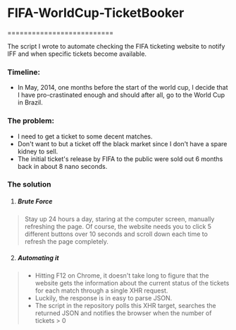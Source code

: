# FIFA-WorldCup-TicketBooker
==========================

The script I wrote to automate checking the FIFA ticketing website to notify IFF and when specific tickets become available.

### Timeline:
- In May, 2014, one months before the start of the world cup, I decide that I have pro-crastinated enough and should after all, go to the World Cup in Brazil.

### The problem:
- I need to get a ticket to some decent matches.
- Don't want to but a ticket off the black market since I don't have a spare kidney to sell.
- The initial ticket's release by FIFA to the public were sold out 6 months back in about 8 nano seconds.

### The solution
1.  ##### Brute Force
> Stay up 24 hours a day, staring at the computer screen, manually refreshing the page.
> Of course, the website needs you to click 5 different buttons over 10 seconds and scroll down each time to refresh the page completely.
2. ##### Automating it
> - Hitting F12 on Chrome, it doesn't take long to figure that the website gets the information about the current status of the tickets for each match through a single XHR request.
> - Luckily, the response is in easy to parse JSON.
> - The script in the repository polls this XHR target, searches the returned JSON and notifies the browser when the number of tickets > 0

